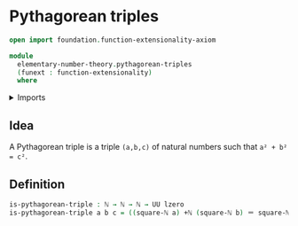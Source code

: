 # Pythagorean triples

```agda
open import foundation.function-extensionality-axiom

module
  elementary-number-theory.pythagorean-triples
  (funext : function-extensionality)
  where
```

<details><summary>Imports</summary>

```agda
open import elementary-number-theory.addition-natural-numbers
open import elementary-number-theory.natural-numbers
open import elementary-number-theory.squares-natural-numbers funext

open import foundation.identity-types funext
open import foundation.universe-levels
```

</details>

## Idea

A Pythagorean triple is a triple `(a,b,c)` of natural numbers such that
`a² + b² = c²`.

## Definition

```agda
is-pythagorean-triple : ℕ → ℕ → ℕ → UU lzero
is-pythagorean-triple a b c = ((square-ℕ a) +ℕ (square-ℕ b) ＝ square-ℕ c)
```
